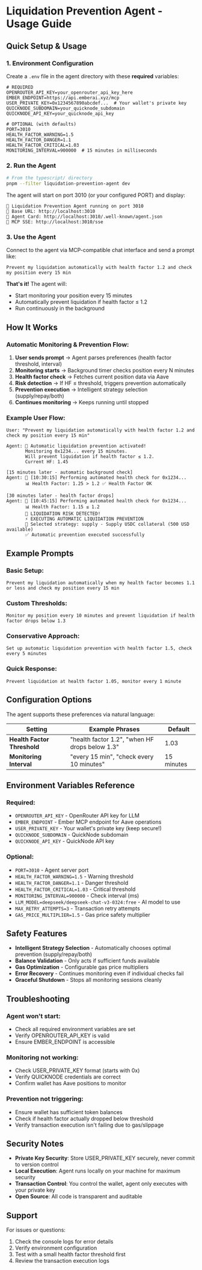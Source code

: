 # Liquidation Prevention Agent - Usage Guide

## Quick Setup & Usage

### 1. **Environment Configuration**

Create a `.env` file in the agent directory with these **required** variables:

```env
# REQUIRED
OPENROUTER_API_KEY=your_openrouter_api_key_here
EMBER_ENDPOINT=https://api.emberai.xyz/mcp
USER_PRIVATE_KEY=0x1234567890abcdef...  # Your wallet's private key
QUICKNODE_SUBDOMAIN=your_quicknode_subdomain
QUICKNODE_API_KEY=your_quicknode_api_key

# OPTIONAL (with defaults)
PORT=3010
HEALTH_FACTOR_WARNING=1.5
HEALTH_FACTOR_DANGER=1.1
HEALTH_FACTOR_CRITICAL=1.03
MONITORING_INTERVAL=900000  # 15 minutes in milliseconds
```

### 2. **Run the Agent**

```bash
# From the typescript/ directory
pnpm --filter liquidation-prevention-agent dev
```

The agent will start on port 3010 (or your configured PORT) and display:
```
🚀 Liquidation Prevention Agent running on port 3010
📍 Base URL: http://localhost:3010
🤖 Agent Card: http://localhost:3010/.well-known/agent.json
🔌 MCP SSE: http://localhost:3010/sse
```

### 3. **Use the Agent**

Connect to the agent via MCP-compatible chat interface and send a prompt like:

```
Prevent my liquidation automatically with health factor 1.2 and check my position every 15 min
```

**That's it!** The agent will:
- Start monitoring your position every 15 minutes
- Automatically prevent liquidation if health factor ≤ 1.2
- Run continuously in the background

## How It Works

### **Automatic Monitoring & Prevention Flow:**

1. **User sends prompt** → Agent parses preferences (health factor threshold, interval)
2. **Monitoring starts** → Background timer checks position every N minutes
3. **Health factor check** → Fetches current position data via Aave
4. **Risk detection** → If HF ≤ threshold, triggers prevention automatically
5. **Prevention execution** → Intelligent strategy selection (supply/repay/both)
6. **Continues monitoring** → Keeps running until stopped

### **Example User Flow:**

```
User: "Prevent my liquidation automatically with health factor 1.2 and check my position every 15 min"

Agent: 🤖 Automatic liquidation prevention activated! 
       Monitoring 0x1234... every 15 minutes. 
       Will prevent liquidation if health factor ≤ 1.2. 
       Current HF: 1.45

[15 minutes later - automatic background check]
Agent: 🔄 [10:30:15] Performing automated health check for 0x1234...
       📊 Health Factor: 1.25 > 1.2 ✅ Health Factor OK

[30 minutes later - health factor drops]
Agent: 🔄 [10:45:15] Performing automated health check for 0x1234...
       📊 Health Factor: 1.15 ≤ 1.2 
       🚨 LIQUIDATION RISK DETECTED!
       ⚡ EXECUTING AUTOMATIC LIQUIDATION PREVENTION
       🎯 Selected strategy: supply - Supply USDC collateral (500 USD available)
       ✅ Automatic prevention executed successfully
```

## Example Prompts

### **Basic Setup:**
```
Prevent my liquidation automatically when my health factor becomes 1.1 or less and check my position every 15 min
```

### **Custom Thresholds:**
```
Monitor my position every 10 minutes and prevent liquidation if health factor drops below 1.3
```

### **Conservative Approach:**
```
Set up automatic liquidation prevention with health factor 1.5, check every 5 minutes
```

### **Quick Response:**
```
Prevent liquidation at health factor 1.05, monitor every 1 minute
```

## Configuration Options

The agent supports these preferences via natural language:

| Setting | Example Phrases | Default |
|---------|----------------|---------|
| **Health Factor Threshold** | "health factor 1.2", "when HF drops below 1.3" | 1.03 |
| **Monitoring Interval** | "every 15 min", "check every 10 minutes" | 15 minutes |

## Environment Variables Reference

### **Required:**
- `OPENROUTER_API_KEY` - OpenRouter API key for LLM
- `EMBER_ENDPOINT` - Ember MCP endpoint for Aave operations
- `USER_PRIVATE_KEY` - Your wallet's private key (keep secure!)
- `QUICKNODE_SUBDOMAIN` - QuickNode subdomain
- `QUICKNODE_API_KEY` - QuickNode API key

### **Optional:**
- `PORT=3010` - Agent server port
- `HEALTH_FACTOR_WARNING=1.5` - Warning threshold
- `HEALTH_FACTOR_DANGER=1.1` - Danger threshold  
- `HEALTH_FACTOR_CRITICAL=1.03` - Critical threshold
- `MONITORING_INTERVAL=900000` - Check interval (ms)
- `LLM_MODEL=deepseek/deepseek-chat-v3-0324:free` - AI model to use
- `MAX_RETRY_ATTEMPTS=3` - Transaction retry attempts
- `GAS_PRICE_MULTIPLIER=1.5` - Gas price safety multiplier

## Safety Features

- **Intelligent Strategy Selection** - Automatically chooses optimal prevention (supply/repay/both)
- **Balance Validation** - Only acts if sufficient funds available
- **Gas Optimization** - Configurable gas price multipliers
- **Error Recovery** - Continues monitoring even if individual checks fail
- **Graceful Shutdown** - Stops all monitoring sessions cleanly

## Troubleshooting

### **Agent won't start:**
- Check all required environment variables are set
- Verify OPENROUTER_API_KEY is valid
- Ensure EMBER_ENDPOINT is accessible

### **Monitoring not working:**
- Check USER_PRIVATE_KEY format (starts with 0x)
- Verify QUICKNODE credentials are correct
- Confirm wallet has Aave positions to monitor

### **Prevention not triggering:**
- Ensure wallet has sufficient token balances
- Check if health factor actually dropped below threshold
- Verify transaction execution isn't failing due to gas/slippage

## Security Notes

- **Private Key Security**: Store USER_PRIVATE_KEY securely, never commit to version control
- **Local Execution**: Agent runs locally on your machine for maximum security
- **Transaction Control**: You control the wallet, agent only executes with your private key
- **Open Source**: All code is transparent and auditable

## Support

For issues or questions:
1. Check the console logs for error details
2. Verify environment configuration
3. Test with a small health factor threshold first
4. Review the transaction execution logs 
